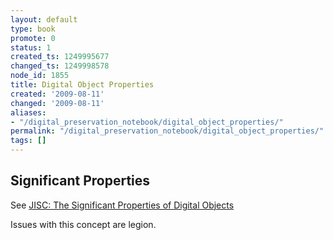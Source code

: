 ```yaml
---
layout: default
type: book
promote: 0
status: 1
created_ts: 1249995677
changed_ts: 1249998578
node_id: 1855
title: Digital Object Properties
created: '2009-08-11'
changed: '2009-08-11'
aliases:
- "/digital_preservation_notebook/digital_object_properties/"
permalink: "/digital_preservation_notebook/digital_object_properties/"
tags: []
---
```

Significant Properties
----------------------

See [JISC: The Significant Properties of Digital Objects](http://www.jisc.ac.uk/whatwedo/programmes/preservation/2008sigprops)

Issues with this concept are legion.






